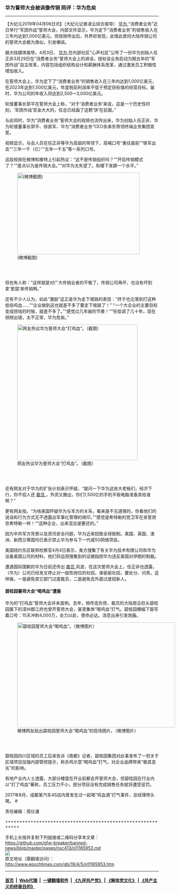 ### 华为誓师大会被讽像传销 网评：华为危矣
------------------------

<p>
 【大纪元2019年04月06日讯】（大纪元记者凌云综合报导）
 <a href="http://www.epochtimes.com/gb/tag/%E5%8D%8E%E4%B8%BA.html">
  华为
 </a>
 “消费者业务”近日举行“军团作战”誓师大会，内部文件显示，华为定下“消费者业务”的销售收入在三年内达到1,000亿美元。但视频传出后，外界却发现，此情此景同大陆传销公司的誓师大会极为类似，引发嘲讽。
</p>
<p>
 据大陆媒体报导，4月3日，
 <a href="http://www.epochtimes.com/gb/tag/%E5%8D%8E%E4%B8%BA.html">
  华为
 </a>
 在内部社区“心声社区”公布了一份华为创始人任正非3月29日在“消费者业务”誓师大会上的讲话，授权该业务启动为期五年的“军团作战”自主改革，内容包括组织结构设计和薪酬体系改革，通过激发员工积极性增加收入。
</p>
<p>
 在誓师大会上，华为定下了“消费者业务”的销售收入在三年内达到1,000亿美元，在2023年达到1,500亿美元，年度税前利润率不低于预定目标值的经营目标。届时，华为公司的年收入将达到2,500～3,000亿美元。
</p>
<p>
 轮值董事长郭平在誓师大会上称，“对于‘消费者业务’来说，这是一个历史性时刻，‘军团作战’奖金大大的，任总已经画了这颗‘饼’在前面。”
</p>
<p>
 与此同时，华为“消费者业务”誓师大会的视频也流传出来，华为创始人任正非、华为轮值董事长郭平、徐直军、华为“消费者业务”CEO余承东带领终端业务集团宣誓。
</p>
<p>
 视频显示，与会人员在任正非等华为高层的带领下，高喊口号“勇往直前”“铁军出击”“三年一千（亿）”“五年一千五”等一系列口号。
</p>
<p>
 这段视频在微博和推特上引起热议：“这不是传销组织吗？”“开启传销模式了？”“差点以为是传销大会。”“对华为太失望了。和楼下发廊一个水平。”
</p>
<figure class="wp-caption aligncenter" id="attachment_11166057" style="width: 401px">
 <a href="http://i.epochtimes.com/assets/uploads/2019/04/ss3.jpg">
  <img alt="(微博截图)" class=" wp-image-11166057" height="267" src="http://i.epochtimes.com/assets/uploads/2019/04/ss3-600x400.jpg" width="401"/>
 </a>
 <br/><figcaption class="wp-caption-text">
  (微博截图)
 </figcaption><br/>
</figure><br/>
<p>
 但也有人称：“这样就是对广大传销业者的不敬了，传销公司再坏，也没有坏到拿‘爱国’来传销啊。”
</p>
<p>
 还有不少人认为，如此“激励”这正是华为走下坡路的表现：“终于也沦落到打这种低俗鸡血……”“企业做到这也就差不多了要走下坡路了！” “一个大企业的主要目标变成捞钱的时候，就差不多了。”“感觉过几年崩的节奏！”“任低调了几十年，现在频频出镜，太不正常，华为危矣。”
</p>
<figure class="wp-caption aligncenter" id="attachment_11165980" style="width: 394px">
 <a href="http://i.epochtimes.com/assets/uploads/2019/04/ss.jpg">
  <img alt="网友热议华为誓师大会“打鸡血”。（截图）" class=" wp-image-11165980" height="444" src="http://i.epochtimes.com/assets/uploads/2019/04/ss-600x677.jpg" width="394"/>
 </a>
 <br/><figcaption class="wp-caption-text">
  网友热议华为誓师大会“打鸡血”。（截图）
 </figcaption><br/>
</figure><br/>
<p>
 还有网友对于华为的扩张计划表示怀疑，“就问一下华为这些大老板们，经济下行，你不招人还
 <a href="http://www.epochtimes.com/gb/tag/%E8%A3%81%E5%91%98.html">
  裁员
 </a>
 ，外资又撤出，你们1,500亿的手机平板电脑准备卖给谁啊？”
</p>
<p>
 更有网友指，“为啥美国怀疑华为与军方的关系，看来是不无道理的，你看他们的说话和行为方式无不透露出军事化管理的烙印。”“感觉是希特勒的党卫军在宣誓效忠希特勒一样！”“这种企业，出来混总是要还的。”
</p>
<p>
 因为中共军方背景以及资讯安全问题，华为近来招致全球抵制。美国、英国、澳洲、新西兰等国均已表示禁止华为参与下一代或5G网络项目。
 <span class="Apple-converted-space">
 </span>
</p>
<p>
 美国纽约东区联邦检察官4月4日表示，美方搜集了有关华为技术有限公司和华为设备美国公司的材料，他们将运用搜集到的证据指控华为违反美国对伊朗的制裁。
</p>
<p>
 遭遇国际围剿的华为日前还传出
 <a href="http://www.epochtimes.com/gb/tag/%E8%A3%81%E5%91%98.html">
  裁员
 </a>
 风波，在这次誓师大会上，任正非也透露，（华为）公司已经发文停止对一般性岗位的社招，谁偷偷社招，要处分、问责。这样做，一是避免其它部门过度裁员，二是避免去外面过度招新人。
 <span class="Apple-converted-space">
 </span>
</p>
<h4>
 碧桂园誓师大会“喝鸡血”遭轰
</h4>
<p>
 华为的“打鸡血”誓师大会并未首例。去年，频传高负债、裁员的大陆房企巨头碧桂园属下的漳州御江府也曾开誓师大会，甚至集体“喝鸡血”打气。碧桂园横幅下面写着口号：15天冲刺4,000万，全力以赴，使命必达。消息出来引发炮轰。
</p>
<figure class="wp-caption aligncenter" id="attachment_11165979" style="width: 517px">
 <a href="http://i.epochtimes.com/assets/uploads/2019/04/2-11.jpg">
  <img alt="碧桂园誓师大会“喝鸡血”。（微博图片）" class=" wp-image-11165979" height="344" src="http://i.epochtimes.com/assets/uploads/2019/04/2-11-600x399.jpg" width="517"/>
 </a>
 <br/><figcaption class="wp-caption-text">
  微博网友贴出碧桂园誓师大会“喝鸡血”的现场图片。（微博图片）
 </figcaption><br/>
</figure><br/>
<p>
 碧桂园四川区域的员工后来告诉《南都》记者，碧桂园集团对此事发布了一则关于区域项目加强内部管控提示，称杀鸡示意“喝鸡血”打气，对企业品牌带来“极其恶劣”的影响。
</p>
<p>
 有地产业内人士透露，大部分楼盘在开业前都会开誓师大会，但碧桂园在行业内以“打了鸡血”著称，员工压力不小，部分项目没有完成销售任务就将遭受惩罚。
</p>
<p>
 2017年8月，成都某汽车4S店内曾发生过一起喝“鸡血酒”打气事件，总经理带头喝。
 <span class="Apple-converted-space">
  #
 </span>
</p>
<p>
 责任编辑：周仪谦
</p>

+++++++++++++++++++++++++++++++++++++++++++++++++++++++++++<br/><br/>
手机上长按并复制下列链接或二维码分享本文章：<br/>
https://github.com/gfw-breaker/banned-news/blob/master/pages/nsc413/n11165953.md <br/>
<a href='https://github.com/gfw-breaker/banned-news/blob/master/pages/nsc413/n11165953.md'><img src='https://github.com/gfw-breaker/banned-news/blob/master/pages/nsc413/n11165953.md.png'/></a> <br/>
原文地址（需翻墙访问）：http://www.epochtimes.com/gb/19/4/5/n11165953.htm


------------------------
#### [首页](https://github.com/gfw-breaker/banned-news/blob/master/README.md) &nbsp;|&nbsp; [Web代理](https://github.com/labour-camp/helloworld) &nbsp;|&nbsp; [一键翻墙软件](https://github.com/gfw-breaker/nogfw/blob/master/README.md) &nbsp;| [《九评共产党》](https://github.com/gfw-breaker/9ping.md/blob/master/README.md#九评之一评共产党是什么) | [《解体党文化》](https://github.com/gfw-breaker/jtdwh.md/blob/master/README.md) | [《共产主义的终极目的》](https://github.com/gfw-breaker/gczydzjmd.md/blob/master/README.md)

